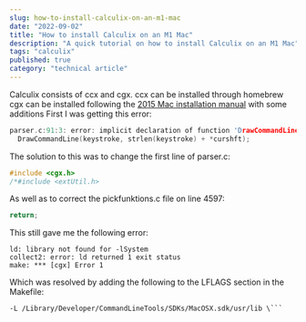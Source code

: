 ```yaml
---
slug: how-to-install-calculix-on-an-m1-mac
date: "2022-09-02"
title: "How to install Calculix on an M1 Mac"
description: "A quick tutorial on how to install Calculix on an M1 Mac"
tags: "calculix"
published: true
category: "technical article"
---
```


Calculix consists of ccx and cgx.
ccx can be installed through homebrew
cgx can be installed following the [2015 Mac installation manual](http://www.dhondt.de/INST_CGX_2_9_MAC_11_2015.pdf) with some additions
First I was getting this error:

```c
parser.c:91:3: error: implicit declaration of function 'DrawCommandLine' is invalid in C99 [-Werror,-Wimplicit-function-declaration]
  DrawCommandLine(keystroke, strlen(keystroke) + *curshft);
```

The solution to this was to change the first line of parser.c:

```c
#include <cgx.h>
/*#include <extUtil.h>
```

As well as to correct the pickfunktions.c file on line 4597:

```c
return;
```

This still gave me the following error:

```shell
ld: library not found for -lSystem
collect2: error: ld returned 1 exit status
make: *** [cgx] Error 1
```

Which was resolved by adding the following to the LFLAGS section in the Makefile:

````shell
-L /Library/Developer/CommandLineTools/SDKs/MacOSX.sdk/usr/lib \```

````
